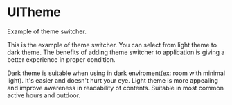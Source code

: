 # UITheme
Example of theme switcher.

This is the example of theme switcher. You can select from light theme to dark theme.
The benefits of adding theme switcher to application is giving a better experience in proper condition. 

Dark theme is suitable when using in dark enviroment(ex: room with minimal light). It's easier and doesn't hurt your eye.
Light theme is more appealing and improve awareness in readability of contents. Suitable in most common active hours and outdoor.

